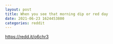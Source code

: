 ```yaml
--- 
layout: post 
title: When you see that morning dip or red day 
date: 2021-06-23 1624453800 
categories: reddit 
--- 
```

https://redd.it/o6chr3